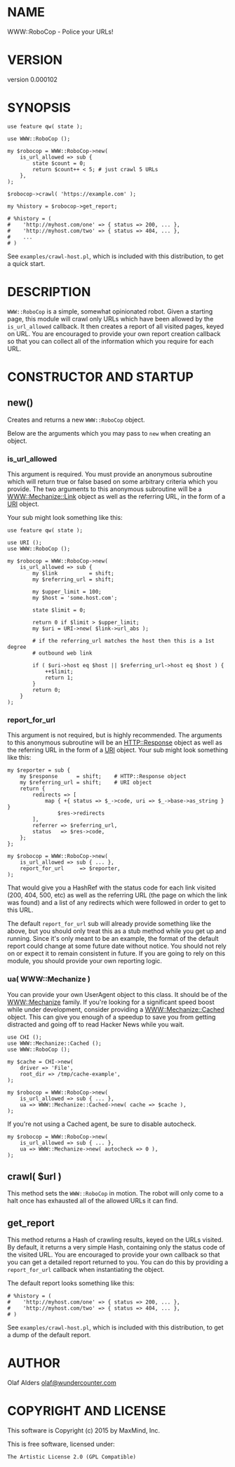 # NAME

WWW::RoboCop - Police your URLs!

# VERSION

version 0.000102

# SYNOPSIS

    use feature qw( state );

    use WWW::RoboCop ();

    my $robocop = WWW::RoboCop->new(
        is_url_allowed => sub {
            state $count = 0;
            return $count++ < 5; # just crawl 5 URLs
        },
    );

    $robocop->crawl( 'https://example.com' );

    my %history = $robocop->get_report;

    # %history = (
    #    'http://myhost.com/one' => { status => 200, ... },
    #    'http://myhost.com/two' => { status => 404, ... },
    #    ...
    # )

See `examples/crawl-host.pl`, which is included with this distribution, to get a
quick start.

# DESCRIPTION

`WWW::RoboCop` is a simple, somewhat opinionated robot.  Given a starting
page, this module will crawl only URLs which have been allowed by the
`is_url_allowed` callback.  It then creates a report of all visited pages,
keyed on URL.  You are encouraged to provide your own report creation callback
so that you can collect all of the information which you require for each URL.

# CONSTRUCTOR AND STARTUP

## new()

Creates and returns a new `WWW::RoboCop` object.

Below are the arguments which you may pass to `new` when creating an object.

### is\_url\_allowed

This argument is required.  You must provide an anonymous subroutine which will
return true or false based on some arbitrary criteria which you provide.  The
two arguments to this anonymous subroutine will be a [WWW::Mechanize::Link](https://metacpan.org/pod/WWW%3A%3AMechanize%3A%3ALink)
object as well as the referring URL, in the form of a [URI](https://metacpan.org/pod/URI) object.

Your sub might look something like this:

    use feature qw( state );

    use URI ();
    use WWW::RoboCop ();

    my $robocop = WWW::RoboCop->new(
        is_url_allowed => sub {
            my $link          = shift;
            my $referring_url = shift;

            my $upper_limit = 100;
            my $host = 'some.host.com';

            state $limit = 0;

            return 0 if $limit > $upper_limit;
            my $uri = URI->new( $link->url_abs );

            # if the referring_url matches the host then this is a 1st degree
            # outbound web link

            if ( $uri->host eq $host || $referring_url->host eq $host ) {
                ++$limit;
                return 1;
            }
            return 0;
        }
    );

### report\_for\_url

This argument is not required, but is highly recommended. The arguments to this
anonymous subroutine will be an [HTTP::Response](https://metacpan.org/pod/HTTP%3A%3AResponse) object as well as the
referring URL in the form of a [URI](https://metacpan.org/pod/URI) object.  Your sub might look something
like this:

    my $reporter = sub {
        my $response      = shift;    # HTTP::Response object
        my $referring_url = shift;    # URI object
        return {
            redirects => [
                map { +{ status => $_->code, uri => $_->base->as_string } }
                    $res->redirects
            ],
            referrer => $referring_url,
            status   => $res->code,
        };
    };

    my $robocop = WWW::RoboCop->new(
        is_url_allowed => sub { ... },
        report_for_url     => $reporter,
    );

That would give you a HashRef with the status code for each link visited (200,
404, 500, etc) as well as the referring URL (the page on which the link was
found) and a list of any redirects which were followed in order to get to this
URL.

The default `report_for_url` sub will already provide something like the
above, but you should only treat this as a stub method while you get up and
running.  Since it's only meant to be an example, the format of the default
report could change at some future date without notice.  You should not rely on
or expect it to remain consistent in future.  If you are going to rely on this
module, you should provide your own reporting logic.

### ua( WWW::Mechanize )

You can provide your own UserAgent object to this class.  It should be of the
[WWW::Mechanize](https://metacpan.org/pod/WWW%3A%3AMechanize) family.  If you're looking for a significant speed boost
while under development, consider providing a [WWW::Mechanize::Cached](https://metacpan.org/pod/WWW%3A%3AMechanize%3A%3ACached) object.
This can give you enough of a speedup to save you from getting distracted
and going off to read Hacker News while you wait.

    use CHI ();
    use WWW::Mechanize::Cached ();
    use WWW::RoboCop ();

    my $cache = CHI->new(
        driver => 'File',
        root_dir => /tmp/cache-example',
    );

    my $robocop = WWW::RoboCop->new(
        is_url_allowed => sub { ... },
        ua => WWW::Mechanize::Cached->new( cache => $cache ),
    );

If you're not using a Cached agent, be sure to disable autocheck.

    my $robocop = WWW::RoboCop->new(
        is_url_allowed => sub { ... },
        ua => WWW::Mechanize->new( autocheck => 0 ),
    );

## crawl( $url )

This method sets the `WWW::RoboCop` in motion.  The robot will only come to a
halt once has exhausted all of the allowed URLs it can find.

## get\_report

This method returns a Hash of crawling results, keyed on the URLs visited.
By default, it returns a very simple Hash, containing only the status code
of the visited URL.  You are encouraged to provide your own callback so that
you can get a detailed report returned to you.  You can do this by providing a
`report_for_url` callback when instantiating the object.

The default report looks something like this:

    # %history = (
    #    'http://myhost.com/one' => { status => 200, ... },
    #    'http://myhost.com/two' => { status => 404, ... },
    # )

See `examples/crawl-host.pl`, which is included with this distribution, to get
a dump of the default report.

# AUTHOR

Olaf Alders <olaf@wundercounter.com>

# COPYRIGHT AND LICENSE

This software is Copyright (c) 2015 by MaxMind, Inc.

This is free software, licensed under:

    The Artistic License 2.0 (GPL Compatible)
